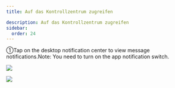 ```yaml
---
title: Auf das Kontrollzentrum zugreifen

description: Auf das Kontrollzentrum zugreifen
sidebar:
  order: 24
---
```


①Tap on the desktop notification center to view message notifications.Note: You need to turn on the app notification switch.

![](public/images/air3/de/control-1.png)

![](public/images/air3/de/control-2.png)

















